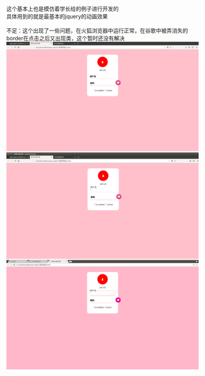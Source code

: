 <br>这个基本上也是模仿着学长给的例子进行开发的
<br>具体用到的就是最基本的jquery的动画效果
<br>
<br>不足：这个出现了一些问题，在火狐浏览器中运行正常，在谷歌中被弄消失的border在点击之后又出现类，这个暂时还没有解决
![火狐1](https://github.com/dukangming/web_tasks/blob/master/F1/%E4%BB%BB%E5%8A%A1%E6%88%AA%E5%9B%BE/%E7%99%BB%E5%BD%951.png)
![火狐2](https://github.com/dukangming/web_tasks/blob/master/F1/%E4%BB%BB%E5%8A%A1%E6%88%AA%E5%9B%BE/%E7%99%BB%E5%BD%952.png)
![谷歌](https://github.com/dukangming/web_tasks/blob/master/F1/%E4%BB%BB%E5%8A%A1%E6%88%AA%E5%9B%BE/%E7%99%BB%E5%BD%95%E9%97%AE%E9%A2%98%E6%88%AA%E5%9B%BE.png)

